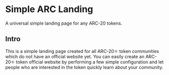 # Simple ARC Landing

A universal simple landing page for any ARC-20 tokens.

## Intro

This is a simple landing page created for all ARC-20⚛️ token communities which do not have an official website yet. You can easily create an ARC-20⚛️ token official website by performing a few simple configuration and let people who are interested in the token quickly learn about your community.
